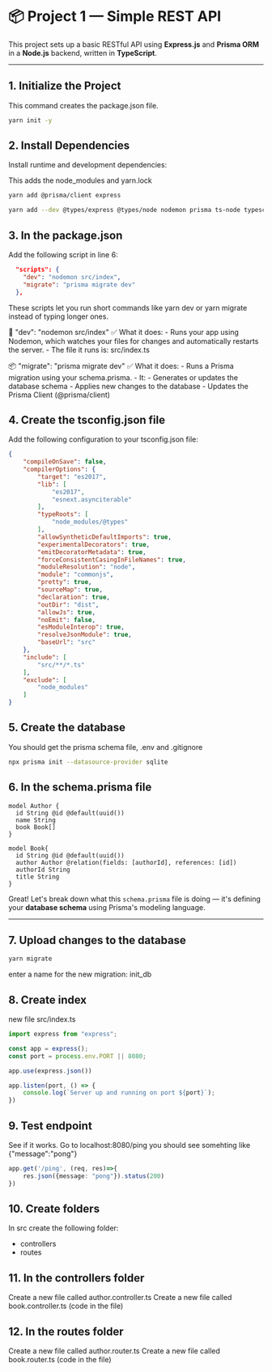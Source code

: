 # 📦 Project 1 — Simple REST API

This project sets up a basic RESTful API using **Express.js** and **Prisma ORM** in a **Node.js** backend, written in **TypeScript**.

---

## 1. Initialize the Project
This command creates the package.json file.

```bash
yarn init -y 
```

## 2. Install Dependencies
Install runtime and development dependencies:

This adds the node_modules and yarn.lock
```bash
yarn add @prisma/client express
```

```bash
yarn add --dev @types/express @types/node nodemon prisma ts-node typescript
```

## 3. In the package.json
Add the following script in line 6:
```json
  "scripts": {
    "dev": "nodemon src/index",
    "migrate": "prisma migrate dev"
  },
```

These scripts let you run short commands like yarn dev or yarn migrate instead of typing longer ones.

🔁 "dev": "nodemon src/index"
    ✅ What it does:
    - Runs your app using Nodemon, which watches your files for changes and automatically restarts the server.
    - The file it runs is: src/index.ts

📦 "migrate": "prisma migrate dev"
    ✅ What it does:
    - Runs a Prisma migration using your schema.prisma.
    - It:
        - Generates or updates the database schema
        - Applies new changes to the database
        - Updates the Prisma Client (@prisma/client)

## 4. Create the tsconfig.json file
Add the following configuration to your tsconfig.json file:

```json
{
    "compileOnSave": false,
    "compilerOptions": {
        "target": "es2017",
        "lib": [
            "es2017",
            "esnext.asynciterable"
        ],
        "typeRoots": [
            "node_modules/@types"
        ],
        "allowSyntheticDefaultImports": true,
        "experimentalDecorators": true,
        "emitDecoratorMetadata": true,
        "forceConsistentCasingInFileNames": true,
        "moduleResolution": "node",
        "module": "commonjs",
        "pretty": true,
        "sourceMap": true,
        "declaration": true,
        "outDir": "dist",
        "allowJs": true,
        "noEmit": false,
        "esModuleInterop": true,
        "resolveJsonModule": true,
        "baseUrl": "src"
    },
    "include": [
        "src/**/*.ts"
    ],
    "exclude": [
        "node_modules"
    ]
}
```
## 5. Create the database
You should get the prisma schema file, .env and .gitignore
``` bash
npx prisma init --datasource-provider sqlite
```

## 6. In the schema.prisma file
```
model Author {
  id String @id @default(uuid())
  name String 
  book Book[]
}

model Book{
  id String @id @default(uuid())
  author Author @relation(fields: [authorId], references: [id])
  authorId String
  title String
}
```

Great! Let's break down what this `schema.prisma` file is doing — it's defining your **database schema** using Prisma's modeling language.

---

## 7. Upload changes to the database
```bash
yarn migrate
```

enter a name for the new migration: init_db

## 8. Create index
new file
src/index.ts

```typescript
import express from "express";

const app = express();
const port = process.env.PORT || 8080;

app.use(express.json())

app.listen(port, () => {
    console.log(`Server up and running on port ${port}`);
})
```

## 9. Test endpoint
See if it works. Go to localhost:8080/ping
you should see somehting like {"message":"pong"}

```typescript
app.get('/ping', (req, res)=>{
    res.json({message: "pong"}).status(200)
})
```

## 10. Create folders
In src create the following folder:
- controllers
- routes

## 11. In the controllers folder
Create a new file called author.controller.ts
Create a new file called book.controller.ts
(code in the file)

## 12. In the routes folder 
Create a new file called author.router.ts
Create a new file called book.router.ts
(code in the file)
